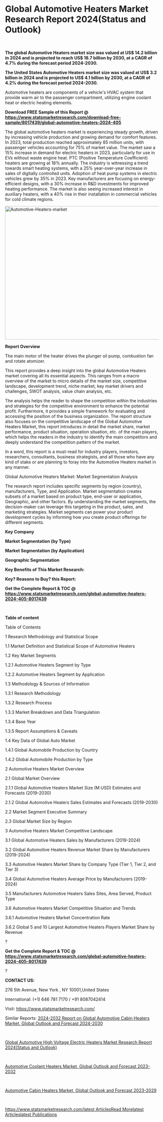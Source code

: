 <h1>Global Automotive Heaters Market Research Report 2024(Status and Outlook)</h1><br/><p><strong>The global Automotive Heaters market size was valued at US$ 14.2 billion in 2024 and is projected to reach US$ 18.7 billion by 2030, at a <strong>CAGR</strong> of 4.7% during the forecast period 2024-2030.</strong></p>
 
 
 
 <p><strong>The United States Automotive Heaters market size was valued at US$ 3.2 billion in 2024 and is projected to US$ 4.1 billion by 2030, at a <strong>CAGR</strong> of 4.2% during the forecast period 2024-2030.</strong></p>
 
 
 
 <p>Automotive heaters are components of a vehicle&#39;s HVAC system that provide warm air to the passenger compartment, utilizing engine coolant heat or electric heating elements.</p>
 
 
 
 <p><strong>Download FREE Sample of this Report @ <a href="https://www.statsmarketresearch.com/download-free-sample/8017439/global-automotive-heaters-2024-405">https://www.statsmarketresearch.com/download-free-sample/8017439/global-automotive-heaters-2024-405</a></strong></p>
 
 
 
 <p>The global automotive heaters market is experiencing steady growth, driven by increasing vehicle production and growing demand for comfort features. In 2023, total production reached approximately 85 million units, with passenger vehicles accounting for 75% of market value. The market saw a 15% increase in demand for electric heaters in 2023, particularly for use in EVs without waste engine heat. PTC (Positive Temperature Coefficient) heaters are growing at 18% annually. The industry is witnessing a trend towards smart heating systems, with a 25% year-over-year increase in sales of digitally controlled units. Adoption of heat pump systems in electric vehicles grew by 35% in 2023. Key manufacturers are focusing on energy-efficient designs, with a 30% increase in R&D investments for improved heating performance. The market is also seeing increased interest in auxiliary heaters, with a 40% rise in their installation in commercial vehicles for cold climate regions.</p>
 
 
 
 <p><img alt="Automotive-Heaters-market" src="https://www.grandresearchstore.com/assets/report-images/Automotive_Heaters_market.png%20" style="width: 730px; height: 438px;" /></p>
 
 
 
 <p><strong>Report Overview</strong></p>
 
 
 
 <p>The main motor of the heater drives the plunger oil pump, combustion fan and rotate atomizer.</p>
 
 
 
 <p>This report provides a deep insight into the global Automotive Heaters market covering all its essential aspects. This ranges from a macro overview of the market to micro details of the market size, competitive landscape, development trend, niche market, key market drivers and challenges, SWOT analysis, value chain analysis, etc.</p>
 
 
 
 <p>The analysis helps the reader to shape the competition within the industries and strategies for the competitive environment to enhance the potential profit. Furthermore, it provides a simple framework for evaluating and accessing the position of the business organization. The report structure also focuses on the competitive landscape of the Global Automotive Heaters Market, this report introduces in detail the market share, market performance, product situation, operation situation, etc. of the main players, which helps the readers in the industry to identify the main competitors and deeply understand the competition pattern of the market.</p>
 
 
 
 <p>In a word, this report is a must-read for industry players, investors, researchers, consultants, business strategists, and all those who have any kind of stake or are planning to foray into the Automotive Heaters market in any manner.</p>
 
 
 
 <p>Global Automotive Heaters Market: Market Segmentation Analysis</p>
 
 
 
 <p>The research report includes specific segments by region (country), manufacturers, Type, and Application. Market segmentation creates subsets of a market based on product type, end-user or application, Geographic, and other factors. By understanding the market segments, the decision-maker can leverage this targeting in the product, sales, and marketing strategies. Market segments can power your product development cycles by informing how you create product offerings for different segments.</p>
 
 
 
 <p><strong>Key Company</strong></p>
 
 
 
 <p><strong>Market Segmentation (by Type)</strong></p>
 
 
 
 <p><strong>Market Segmentation (<strong>by Application</strong>)</strong></p>
 
 
 
 <p><strong>Geographic Segmentation</strong></p>
 
 
 
 <p><strong>Key Benefits of This Market Research:</strong></p>
 
 
 
 <p><strong>Key? <strong>Reasons to Buy</strong>? this Report:</strong></p>
 
 
 
 <div><b>Get the Complete Report & TOC @ <a href="https://www.statsmarketresearch.com/global-automotive-heaters-2024-405-8017439">https://www.statsmarketresearch.com/global-automotive-heaters-2024-405-8017439</a></b></div>
 
 
 
 <p><br />
 
 <b>Table of content</b></p>
 
 
 
 <p>Table of Contents<br />
 
 1 Research Methodology and Statistical Scope<br />
 
 1.1 Market Definition and Statistical Scope of Automotive Heaters<br />
 
 1.2 Key Market Segments<br />
 
 1.2.1 Automotive Heaters Segment by Type<br />
 
 1.2.2 Automotive Heaters Segment by Application<br />
 
 1.3 Methodology & Sources of Information<br />
 
 1.3.1 Research Methodology<br />
 
 1.3.2 Research Process<br />
 
 1.3.3 Market Breakdown and Data Triangulation<br />
 
 1.3.4 Base Year<br />
 
 1.3.5 Report Assumptions & Caveats<br />
 
 1.4 Key Data of Global Auto Market<br />
 
 1.4.1 Global Automobile Production by Country<br />
 
 1.4.2 Global Automobile Production by Type<br />
 
 2 Automotive Heaters Market Overview<br />
 
 2.1 Global Market Overview<br />
 
 2.1.1 Global Automotive Heaters Market Size (M USD) Estimates and Forecasts (2019-2030)<br />
 
 2.1.2 Global Automotive Heaters Sales Estimates and Forecasts (2019-2030)<br />
 
 2.2 Market Segment Executive Summary<br />
 
 2.3 Global Market Size by Region<br />
 
 3 Automotive Heaters Market Competitive Landscape<br />
 
 3.1 Global Automotive Heaters Sales by Manufacturers (2019-2024)<br />
 
 3.2 Global Automotive Heaters Revenue Market Share by Manufacturers (2019-2024)<br />
 
 3.3 Automotive Heaters Market Share by Company Type (Tier 1, Tier 2, and Tier 3)<br />
 
 3.4 Global Automotive Heaters Average Price by Manufacturers (2019-2024)<br />
 
 3.5 Manufacturers Automotive Heaters Sales Sites, Area Served, Product Type<br />
 
 3.6 Automotive Heaters Market Competitive Situation and Trends<br />
 
 3.6.1 Automotive Heaters Market Concentration Rate<br />
 
 3.6.2 Global 5 and 10 Largest Automotive Heaters Players Market Share by Revenue<br />
 
 ? </p>
 
 
 
 <div><b>Get the Complete Report & TOC @ <a href="https://www.statsmarketresearch.com/global-automotive-heaters-2024-405-8017439">https://www.statsmarketresearch.com/global-automotive-heaters-2024-405-8017439</a></b></div>
 
 
 
 <p>? </p>
 
 
 
 <p><b>CONTACT US:</b><br />
 
 276 5th Avenue, New York , NY 10001,United States<br />
 
 International: (+1) 646 781 7170 / +91 8087042414<br />
 
 Visit: <a href="https://www.statsmarketresearch.com/">https://www.statsmarketresearch.com/</a><br />
 
 Similar Reports: <a href="https://www.statsmarketresearch.com/global-automotive-heaters-2024-405-8017439">2024-2032 Report on Global Automotive Cabin Heaters Market, Global Outlook and Forecast 2024-2030</a><br />
 
 <br />
 
 <a href="https://www.statsmarketresearch.com/global-automotive-heaters-2024-405-8017439">Global Automotive High Voltage Electric Heaters Market Research Report 2024(Status and Outlook)</a><br />
 
 <br />
 
 <a href="https://www.statsmarketresearch.com/global-automotive-heaters-2024-405-8017439">Automotive Coolant Heaters Market, Global Outlook and Forecast 2023-2032</a><br />
 
 <br />
 
 <a href="https://www.statsmarketresearch.com/global-automotive-heaters-2024-405-8017439">Automotive Cabin Heaters Market, Global Outlook and Forecast 2023-2029</a><br />
 
 <br />
 
 <a href="https://gyeongbokgung.com">https://www.statsmarketresearch.com/</a><a href="https://hallyeomaritime.com">latest Articles</a><a href="https://jingwansa.com">Read More</a><a href="https://nguoiviet.jp/">latest Articles</a><a href="https://www.intelmarketresearch.com/">latest Publications</a></p>